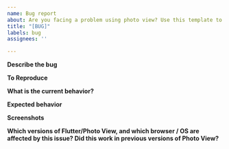 ```yaml
---
name: Bug report
about: Are you facing a problem using photo view? Use this template to make it easier to reach into a solution.
title: "[BUG]"
labels: bug
assignees: ''

---
```


<!--
Bug reports not following this template may be closed.

⚠️ Attention: Before continuing, consider the following:
- Check if this issue wasn't already reported.
- This issue template is here to be used, it will be way easier to get into a solution with all this information.
-->

**Describe the bug**
<!--A clear and concise description of what the bug is. This will ease the process of fiding the cause and fixing it.-->

**To Reproduce**
<!--Steps to reproduce the behavior.-->

**What is the current behavior?**
<!-- If the current behavior is a bug, please provide the steps to
     reproduce and if possible a minimal demo of the problem.
     The output of flutter doctor can help too. **-->

**Expected behavior**
<!--A clear and concise description of what you expected to happen.-->

**Screenshots**
<!--If applicable, add screenshots to help explain your problem.-->

**Which versions of Flutter/Photo View, and which browser / OS are affected by this issue? Did this work in previous versions of Photo View?**

